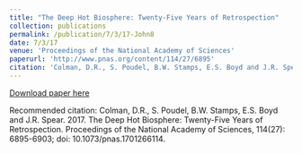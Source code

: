 ```yaml
---
title: "The Deep Hot Biosphere: Twenty-Five Years of Retrospection"
collection: publications
permalink: /publication/7/3/17-John8
date: 7/3/17
venue: 'Proceedings of the National Academy of Sciences'
paperurl: 'http://www.pnas.org/content/114/27/6895'
citation: 'Colman, D.R., S. Poudel, B.W. Stamps, E.S. Boyd and J.R. Spear.  2017.  The Deep Hot Biosphere: Twenty-Five Years of Retrospection.  Proceedings of the National Academy of Sciences, 114(27): 6895-6903; doi: 10.1073/pnas.1701266114.'
---
```


<a href='http://www.pnas.org/content/114/27/6895'>Download paper here</a>

Recommended citation: Colman, D.R., S. Poudel, B.W. Stamps, E.S. Boyd and J.R. Spear.  2017.  The Deep Hot Biosphere: Twenty-Five Years of Retrospection.  Proceedings of the National Academy of Sciences, 114(27): 6895-6903; doi: 10.1073/pnas.1701266114.
